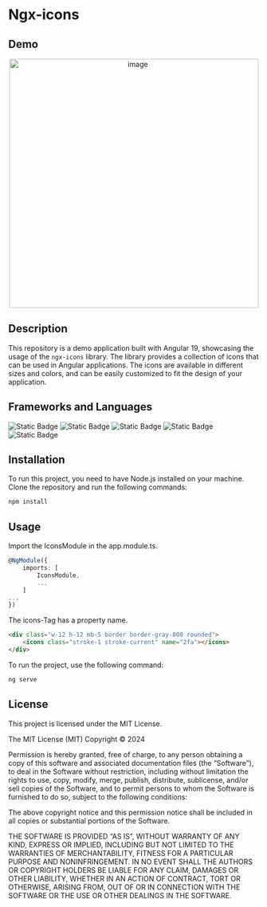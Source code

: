 # Ngx-icons

## Demo
<p align="center">
  <a href="https://christophhu.github.io/ngx-icons"><img src="https://github.com/ChristophHu/ChristophHu/blob/main/assets/img/ngx-icons.png" width="500" alt="image" /></a>
</p>

## Description
This repository is a demo application built with Angular 19, showcasing the usage of the `ngx-icons` library. The library provides a collection of icons that can be used in Angular applications. The icons are available in different sizes and colors, and can be easily customized to fit the design of your application.

## Frameworks and Languages
<p align="left">
  <img alt="Static Badge" src="https://img.shields.io/badge/Angular-000000.svg?style=for-the-badge&logo=angular&logoColor=white&labelColor=000000&color=000000">
  <img alt="Static Badge" src="https://img.shields.io/badge/HTML5-000000.svg?style=for-the-badge&logo=html5&logoColor=white&labelColor=E34F26&color=000000">
  <img alt="Static Badge" src="https://img.shields.io/badge/SASS-000000.svg?style=for-the-badge&logo=sass&logoColor=white&labelColor=CC6699&color=000000">
  <img alt="Static Badge" src="https://img.shields.io/badge/tailwindcss-000000?style=for-the-badge&logo=tailwindcss&logoColor=white&labelColor=06B6D4&color=000000">
  <img alt="Static Badge" src="https://img.shields.io/badge/TypeScript-000000.svg?style=for-the-badge&logo=typescript&logoColor=white&labelColor=007ACC&color=000000">
</p>

## Installation
To run this project, you need to have Node.js installed on your machine. Clone the repository and run the following commands:

```bash
npm install
```

## Usage
Import the IconsModule in the app.module.ts.

```typescript
@NgModule({
    imports: [
        IconsModule,
        ...
    ]
...
})
```
The icons-Tag has a property name.

```html
<div class="w-12 h-12 mb-5 border border-gray-800 rounded">
    <icons class="stroke-1 stroke-current" name="2fa"></icons>
</div>
```

To run the project, use the following command:
```bash
ng serve
```

## License
This project is licensed under the MIT License.

The MIT License (MIT)
Copyright © 2024 <copyright holders>

Permission is hereby granted, free of charge, to any person obtaining a copy of this software and associated documentation files (the “Software”), to deal in the Software without restriction, including without limitation the rights to use, copy, modify, merge, publish, distribute, sublicense, and/or sell copies of the Software, and to permit persons to whom the Software is furnished to do so, subject to the following conditions:

The above copyright notice and this permission notice shall be included in all copies or substantial portions of the Software.

THE SOFTWARE IS PROVIDED “AS IS”, WITHOUT WARRANTY OF ANY KIND, EXPRESS OR IMPLIED, INCLUDING BUT NOT LIMITED TO THE WARRANTIES OF MERCHANTABILITY, FITNESS FOR A PARTICULAR PURPOSE AND NONINFRINGEMENT. IN NO EVENT SHALL THE AUTHORS OR COPYRIGHT HOLDERS BE LIABLE FOR ANY CLAIM, DAMAGES OR OTHER LIABILITY, WHETHER IN AN ACTION OF CONTRACT, TORT OR OTHERWISE, ARISING FROM, OUT OF OR IN CONNECTION WITH THE SOFTWARE OR THE USE OR OTHER DEALINGS IN THE SOFTWARE.
